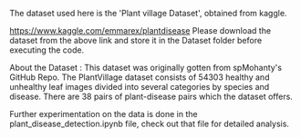 The dataset used here is the 'Plant village Dataset', obtained from kaggle.

https://www.kaggle.com/emmarex/plantdisease
Please download the dataset from the above link and store it in the Dataset folder before executing the code.

About the Dataset : 
This dataset was originally gotten from spMohanty's GitHub Repo.
The PlantVillage dataset consists of 54303 healthy and unhealthy leaf images divided into several categories by species and disease.
There are 38 pairs of plant-disease pairs which the dataset offers.

Further experimentation on the data is done in the plant_disease_detection.ipynb file, check out that file for detailed analysis.